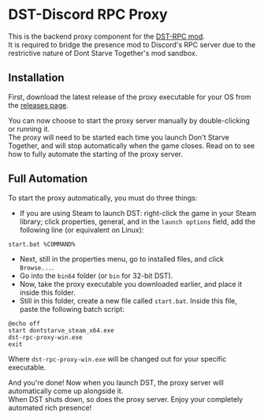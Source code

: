 # DST-Discord RPC Proxy

This is the backend proxy component for the [DST-RPC mod](https://github.com/AxiomDev-Dont-Starve/DST-RPC-Mod). <br>
It is required to bridge the presence mod to Discord's RPC server due to the restrictive nature of Dont Starve Together's mod sandbox.

## Installation
First, download the latest release of the proxy executable for your OS from the [releases page](https://github.com/AxiomDev-Dont-Starve/DST-RPC-Proxy/releases/latest).

You can now choose to start the proxy server manually by double-clicking or running it. <br>
The proxy will need to be started each time you launch Don't Starve Together, and will stop automatically when the game closes.
Read on to see how to fully automate the starting of the proxy server.

## Full Automation
To start the proxy automatically, you must do three things:
* If you are using Steam to launch DST: right-click the game in your Steam library; click properties, general, and in the `launch options` field, add the following line (or equivalent on Linux): <br>
```
start.bat %COMMAND%
```
* Next, still in the properties menu, go to installed files, and click `Browse...`.
* Go into the `bin64` folder (or `bin` for 32-bit DST).
* Now, take the proxy executable you downloaded earlier, and place it inside this folder.
* Still in this folder, create a new file called `start.bat`. Inside this file, paste the following batch script:
```
@echo off
start dontstarve_steam_x64.exe
dst-rpc-proxy-win.exe
exit
```
Where `dst-rpc-proxy-win.exe` will be changed out for your specific executable.


And you're done! Now when you launch DST, the proxy server will automatically come up alongside it. <br>
When DST shuts down, so does the proxy server. Enjoy your completely automated rich presence!